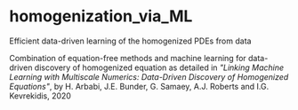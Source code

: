 # homogenization_via_ML
Efficient data-driven learning of the homogenized PDEs from data

Combination of equation-free methods and machine learning for data-driven discovery of homogenized equation as detailed in *"Linking Machine Learning with Multiscale Numerics: Data-Driven Discovery of Homogenized Equations"*, by H. Arbabi, J.E. Bunder, G. Samaey, A.J. Roberts and I.G. Kevrekidis, 2020

